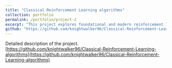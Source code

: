 ```yaml
---
title: "Classical Reinforcement Learning algorithms"
collection: portfolio
permalink: /portfolio/project-2
excerpt: "This project explores foundational and modern reinforcement learning techniques through a systematic and practical approach. It implements key algorithms such as Policy Iteration, Value Iteration, SARSA, Q-Learning, and Deep Q-Networks (DQN), showcasing their capabilities in solving decision-making tasks across different environments. The project delves into dynamic programming methods to compute optimal policies, temporal-difference learning for effective policy optimization, and deep reinforcement learning techniques to handle high-dimensional and complex state spaces. Through these implementations, the project demonstrates a comprehensive understanding of both classical and deep learning-based reinforcement learning paradigms. Key features include detailed visualizations, such as learning curves and convergence behaviors, which provide valuable insights into the performance and effectiveness of these algorithms."
github: "https://github.com/knightwalker96/Classical-Reinforcement-Learning-algorithms"
---
```


Detailed description of the project. [https://github.com/knightwalker96/Classical-Reinforcement-Learning-algorithms](https://github.com/knightwalker96/Classical-Reinforcement-Learning-algorithms)
